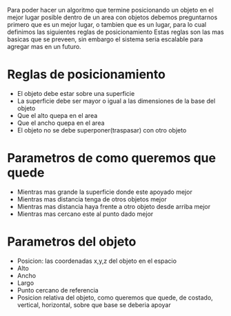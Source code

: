 Para poder hacer un algoritmo que termine posicionando un objeto en el mejor lugar posible dentro de un area con objetos debemos preguntarnos primero
que es un mejor lugar, o tambien que es un lugar, para lo cual definimos las siguientes reglas de posicionamiento
Estas reglas son las mas basicas que se preveen, sin embargo el sistema seria escalable para agregar mas en un futuro.

# Reglas de posicionamiento
- El objeto debe estar sobre una superficie
- La superficie debe ser mayor o igual a las dimensiones de la base del objeto
- Que el alto quepa en el area
- Que el ancho quepa en el area
- El objeto no se debe superponer(traspasar) con otro objeto


# Parametros de como queremos que quede
- Mientras mas grande la superficie donde este apoyado mejor
- Mientras mas distancia tenga de otros objetos mejor
- Mientras mas distancia haya frente a otro objeto desde arriba mejor
- Mientras mas cercano este al punto dado mejor

# Parametros del objeto
- Posicion: las coordenadas x,y,z del objeto en el espacio
- Alto
- Ancho
- Largo
- Punto cercano de referencia
- Posicion relativa del objeto, como queremos que quede, de costado, vertical, horizontal, sobre que base se deberia apoyar